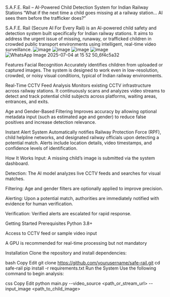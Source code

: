S.A.F.E. Rail – AI-Powered Child Detection System for Indian Railway Stations
“What if the next time a child goes missing at a railway station... AI sees them before the trafficker does?”

S.A.F.E. Rail (Secure AI For Every Rail) is an AI-powered child safety and detection system built specifically for Indian railway stations. It aims to address the urgent issue of missing, runaway, or trafficked children in crowded public transport environments using intelligent, real-time video surveillance.
![image](https://github.com/user-attachments/assets/885bf55d-35d6-411a-911f-e3f620b5b081)
![image](https://github.com/user-attachments/assets/fa5e096e-8e09-4fcc-bd70-bb2a2079326c)
![image](https://github.com/user-attachments/assets/800ee19f-d55e-4968-a9d9-673db30d5378)
![image](https://github.com/user-attachments/assets/712f08d8-2bd9-48b7-9eb0-24db672afeb0)
![WhatsApp Image 2025-07-04 at 15 52 50_6f4c5a32](https://github.com/user-attachments/assets/83d04c82-0a20-4906-a55d-c86dd7632800)

Features
Facial Recognition
Accurately identifies children from uploaded or captured images. The system is designed to work even in low-resolution, crowded, or noisy visual conditions, typical of Indian railway environments.

Real-Time CCTV Feed Analysis
Monitors existing CCTV infrastructure across railway stations. It continuously scans and analyzes video streams to detect and track potential child subjects across platforms, waiting areas, entrances, and exits.

Age and Gender-Based Filtering
Improves accuracy by allowing optional metadata input (such as estimated age and gender) to reduce false positives and increase detection relevance.

Instant Alert System
Automatically notifies Railway Protection Force (RPF), child helpline networks, and designated railway officials upon detecting a potential match. Alerts include location details, video timestamps, and confidence levels of identification.

How It Works
Input: A missing child’s image is submitted via the system dashboard.

Detection: The AI model analyzes live CCTV feeds and searches for visual matches.

Filtering: Age and gender filters are optionally applied to improve precision.

Alerting: Upon a potential match, authorities are immediately notified with evidence for human verification.

Verification: Verified alerts are escalated for rapid response.

Getting Started
Prerequisites
Python 3.8+

Access to CCTV feed or sample video input

A GPU is recommended for real-time processing but not mandatory

Installation
Clone the repository and install dependencies:

bash
Copy
Edit
git clone https://github.com/yourusername/safe-rail.git
cd safe-rail
pip install -r requirements.txt
Run the System
Use the following command to begin analysis:

css
Copy
Edit
python main.py --video_source <path_or_stream_url> --input_image <path_to_child_image>
